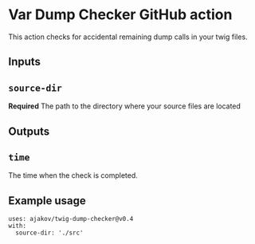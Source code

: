 # Var Dump Checker GitHub action

This action checks for accidental remaining dump calls in your twig files.

## Inputs

## `source-dir`

**Required** The path to the directory where your source files are located

## Outputs

## `time`

The time when the check is completed.

## Example usage

```
uses: ajakov/twig-dump-checker@v0.4
with:
  source-dir: './src'
```
